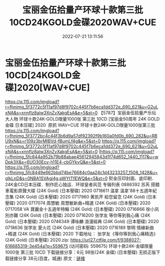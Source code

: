 ﻿---
title: 宝丽金伍拾量产环球十款第三批10CD24KGOLD金碟2020WAV+CUE
date: 2022-07-21 13:11:56
categories: 新碟专辑、稀有等精品
tags: 华语中文
---
# 宝丽金伍拾量产环球十款第三批10CD[24KGOLD金碟]2020[WAV+CUE]

https://q.115.com/imgload?r=fhnimg_5f3772c5f11af97d8f9702c445f7b6eca1dd372e_690_621&u=G2uLxNA&s=xnnfIz8alw3XnZvXakgEsA&e=5&st=0
【5787】宝丽金伍拾量产乐坛大人物
环球十款24K-GOLD限量1000张 第三批 10CD [宝丽金50周年 24K GOLD 金碟 日本压碟]
2020  原抓
WAV+CUE
环球十款24K-GOLD限量1000张第三批
https://q.115.com/imgload?r=fhnimg_5f3772bc4c44f3b6d9a57df92392f9b160a0fd0b_690_282&u=RBU9xN&s=r109z3brMIBVd-fBumLf4g&e=5&st=0
https://q.115.com/imgload?r=fhnimg_5f3772c5f11af97d8f9702c445f7b6eca1dd372e_690_621&u=G2uLxNA&s=xnnfIz8alw3XnZvXakgEsA&e=5&st=0
|https://q.115.com/imgload?r=fhnimg_5fc844a952b79b88abae45612945843d1f74d652_1440_1117&u=wDpk3X&s=6UO30Ecy-h11E4-cbGYkyQ&e=5&st=0
https://q.115.com/imgload?r=fhnimg_5fc8449e662bbd74be76684c0aa24c1d43233257_1508_1428&u=gIkLnD&s=0NBA1SVAgj4g.pWYtTfEWQ&e=5&st=0
熨金压印封面、底印刷．24K金CD日本压碟．制作匠心独运．环球皇者风范
专辑列表
0886392 苏芮 搭錯車電影原聲大碟
(24K Gold) (日本壓碟) 2020
0718611 温拿
溫拿'88十五週年紀念集 (24K Gold) (日本壓碟) 2020
0717960 黄凯芹 給您留念 (24K
Gold) (日本壓碟) 2020
0717074 周慧敏 周慧敏新曲+精選
(24K Gold) (日本壓碟) 2020
0717058 VA 寶麗金十五週年特輯
(24K Gold) (日本壓碟) 2020
0716666 徐小凤 別亦難 (24K
Gold) (日本壓碟) 2020
0716200 张学友 等你等到我心痛
(24K Gold) (日本壓碟) 2020
0746349 谭咏麟 浪漫經典 (24K
Gold) (日本壓碟) 2020
0718636 张学友 愛火花 (24K
Gold) (日本壓碟) 2020
0716189 黎明 情緣新曲+精選
(24K Gold) (日本壓碟) 2020
下载地址：
张学友《等你等到我心痛精选》(24K
Gold) (日本壓碟) 2020.zip: https://url27.ctfile.com/f/9388027-616685319-3e454a?p=559675
(访问密码: 559675)
环球十款24K-金碟限量1000张 第三批 10CD 下载链接分享：6元
98张(24K 金碟) (日本壓碟) 无损正版下载链接分享
38元(百度，城通)
原文：[链接](https://blog.sina.com.cn/s/blog_1647c7e7601030yha.html)